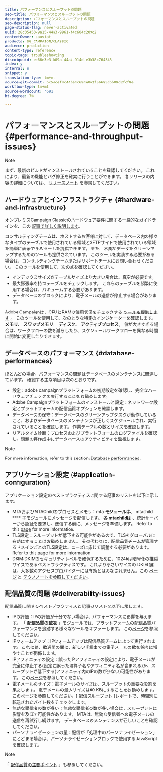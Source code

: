 ```yaml
---
title: パフォーマンスとスループットの問題
seo-title: パフォーマンスとスループットの問題
description: パフォーマンスとスループットの問題
seo-description: null
page-status-flag: never-activated
uuid: 28c35453-9a15-44a3-9961-f4c604c209c2
contentOwner: sauviat
products: SG_CAMPAIGN/CLASSIC
audience: production
content-type: reference
topic-tags: troubleshooting
discoiquuid: ec66e3e3-b09a-44a4-914d-e3b38c7643f8
index: y
internal: n
snippet: y
translation-type: tm+mt
source-git-commit: bc54cef4c44be4c694e062f56685dbb09d2fcf8e
workflow-type: tm+mt
source-wordcount: '691'
ht-degree: 7%

---
```



# パフォーマンスとスループットの問題{#performance-and-throughput-issues}

>[!NOTE]
>
>まず、最新のビルドがインストールされていることを確認してください。 これにより、最新の機能とバグ修正を確実に行うことができます。 各リリースの内容の詳細については、 [リリースノート](../../rn/using/latest-release.md) を参照してください。

## ハードウェアとインフラストラクチャ {#hardware-and-infrastructure}

オンプレミスCampaign Classicのハードウェア要件に関する一般的なガイドラインを、この [記事で詳しく説明します](https://helpx.adobe.com/jp/campaign/kb/hardware-sizing-guide.html)。

コンサルティングチームは、ホストするお客様に対して、データベース内の様々なタイプのテーブルで使用されている領域とSFTPサイトで使用されている領域を簡単に表示できるツールを提供できます。 また、不要なデータをクリーンアップするためのツールも提供されています。 このツールを実装する必要がある場合は、コンサルティングチームまたはサポートチームにお問い合わせください。 このツールを使用して、次の点を確認してください。

* インデックスサイズがテーブルサイズより大きい場合は、真空が必要です。
* 最大膨張率を持つテーブルをチェックします。 これらのテーブルを頻繁に使用する場合は、バキュームする必要があります。
* データベースのブロックにより、電子メールの送信が停止する場合があります。

Adobe Campaignは、CPUとRAMの使用状況をチェックする [ツールも提供します](../../production/using/monitoring-processes.md#manual-monitoring) 。 このツールを使用して、次のような特定のインジケーターを確認します。 **メモリ**、 **スワップメモリ**、 **ディスク**、 **アクティブプロセス**。 値が大きすぎる場合は、ワークフローの数を減らしたり、スケジュールワークフローを異なる時間に開始に変更したりできます。

## データベースのパフォーマンス {#database-performances}

ほとんどの場合、パフォーマンスの問題はデータベースのメンテナンスに関連しています。 確認する主な項目は次のとおりです。

* 設定：adobe campaignプラットフォームの初期設定を確認し、完全なハードウェアチェックを実行することをお勧めします。
* Adobe Campaignプラットフォームのインストールと設定：ネットワーク設定とプラットフォームの配信品質オプションを確認します。
* データベースの保守：データベースのクリーンアップタスクが動作していること、およびデータベースのメンテナンスが正しくスケジュールされ、実行されていることを確認します。 作業テーブルの数とサイズを確認します。
* リアルタイム診断：プロセスおよびプラットフォームのログファイルを確認し、問題の再作成中にデータベースのアクティビティを監視します。

>[!NOTE]
>
>For more information, refer to this section: [Database performances](../../production/using/database-performances.md).

## アプリケーション設定 {#application-configuration}

アプリケーション設定のベストプラクティスに関する記事のリストを以下に示します。

* MTAおよびMTAChildのプロセスとメモリ：mta **モジュールは、** mtachild **** 子モジュールにメッセージを配信します。 各 **mtachildは** 、統計サーバーから認証を要求し、送信する前に、メッセージを準備します。 Refer to this [page](../../installation/using/email-deliverability.md) for more information.
* TLS設定：スループットが低下する可能性があるので、TLSをグローバルに有効にすることはお勧めしません。 その代わりに、配信品質チームが管理するドメインごとのTLS設定は、ニーズに応じて調整する必要があります。 Refer to this [page](../../installation/using/email-deliverability.md#mx-configuration) for more information.
* DKIM:DKIMのセキュリティレベルを確保するために、1024bは暗号化の推奨サイズであるベストプラクティスです。 これより小さいサイズの DKIM 鍵は、大多数のアクセスプロバイダーには有効とはみなされません。この [ページ](../../delivery/using/technical-recommendations.md#dkim) と [テクノノートを参照してください](https://helpx.adobe.com/jp/campaign/kb/domain-name-delegation.html)。

## 配信品質の問題 {#deliverability-issues}

配信品質に関するベストプラクティスと記事のリストを以下に示します。

* IPの評価：IPの評価が十分でない場合は、パフォーマンスに影響を与えます。 「 **配信品質の監視** 」モジュールでは、プラットフォームの配信品質パフォーマンスを追跡する様々なツールをオファーします。 この[ページ](../../delivery/using/monitoring-deliverability.md)を参照してください。
* IPウォームアップ：IPウォームアップは配信品質チームによって実行されます。 これには、数週間の間に、新しいIP経由での電子メールの数を徐々に増やすことが関係します。
* IPアフィニティの設定：誤ったIPアフィニティの設定により、電子メールが完全に停止する(設定に誤った演算子名やアフィニティ名が含まれる)か、スループットが低下する(アフィニティ内のIPの数が少ない)可能性があります。 この[ページ](../../installation/using/email-deliverability.md#list-of-ip-addresses-to-use)を参照してください。
* 電子メールのサイズ：電子メールのサイズは、スループットの重要な役割を果たします。 電子メールの最大サイズは60 KBにすることをお勧めします。 この[ページ](https://helpx.adobe.com/legal/product-descriptions/campaign.html)を参照してください。[ [配信スループット](../../reporting/using/global-reports.md#delivery-throughput) ]レポートで、時間別に転送されたバイト数をチェックします。
* 無効な受信者の数が多い：無効な受信者の数が多い場合は、スループットに影響を及ぼす可能性があります。 MTAは、無効な受信者への電子メールの送信を再試行し続けます。 データベースのメンテナンスが正しいことを確認してください。
* パーソナライゼーションの量：配信が「処理中のパーソナライゼーション」にとどまる場合は、パーソナライゼーションブロックで使用するJavaScriptを確認します。

>[!NOTE]
>
>「 [配信品質の主要ポイント](../../delivery/using/deliverability-key-points.md) 」も参照してください。

